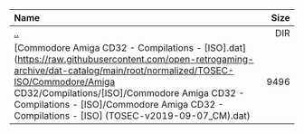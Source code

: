 |Name|Size|
|:---|---:|
|[..](../index.html)|DIR|
|[Commodore Amiga CD32 - Compilations - [ISO].dat](https://raw.githubusercontent.com/open-retrogaming-archive/dat-catalog/main/root/normalized/TOSEC-ISO/Commodore/Amiga CD32/Compilations/[ISO]/Commodore Amiga CD32 - Compilations - [ISO]/Commodore Amiga CD32 - Compilations - [ISO] (TOSEC-v2019-09-07_CM).dat)|9496|

